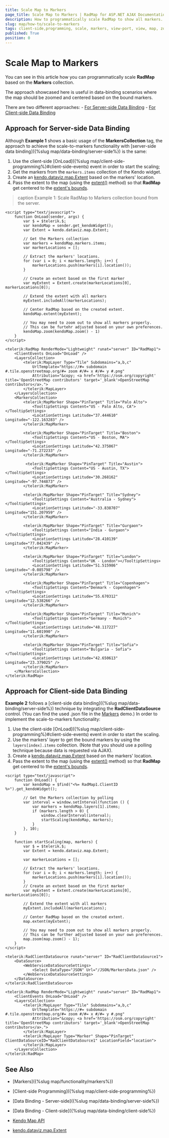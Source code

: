```yaml
---
title: Scale Map to Markers
page_title: Scale Map to Markers | RadMap for ASP.NET AJAX Documentation
description: How to programmatically scale RadMap to show all markers.
slug: map/how-to/scale-to-markers
tags: client-side,programming, scale, markers, view-port, view, map, zoom
published: True
position: 0
---
```



# Scale Map to Markers

You can see in this article how you can programmatically scale **RadMap** based on the **Markers** collection.

The approach showcased here is useful in data-binding scenarios where the map should be zoomed and centered based on the bound markers. 

There are two different approaches:
	- [For Server-side Data Binding](#approach-for-server-side-data-binding)
	- [For Client-side Data Binding](#approach-for-client-side-data-binding)


## Approach for Server-side Data Binding

Although **Example 1** shows a basic usage of the **MarkersCollection** tag, the approach to achieve the scale-to-markers functionality with [server-side data binding]({%slug map/data-binding/server-side%}) is the same:

1. Use the client-side [OnLoad]({%slug map/client-side-programming%}#client-side-events) event in order to start the scaling;
1. Get the markers from the `markers.items` collection of the Kendo widget.
1. Create an [kendo.dataviz.map.Extent](https://docs.telerik.com/kendo-ui/api/javascript/dataviz/map/extent) based on the markers' location.
1. Pass the extent to the map (using the [extent()](https://docs.telerik.com/KENDO-UI/api/javascript/dataviz/ui/map#methods-extent) method) so that **RadMap** get centered to the [extent's bounds](https://docs.telerik.com/kendo-ui/api/javascript/dataviz/map/extent).

>caption Example 1: Scale RadMap to Markers collection bound from the server.

````ASP.NET
<script type="text/javascript">
	function OnLoad(sender, args) {
		var $ = $telerik.$;
		var kendoMap = sender.get_kendoWidget();
		var Extent = kendo.dataviz.map.Extent;
		
		// Get the Markers collection
		var markers = kendoMap.markers.items;
		var markerLocations = [];

		// Extract the markers' locations.
		for (var i = 0; i < markers.length; i++) {
			markerLocations.push(markers[i].location());
		}

		// Create an extent based on the first marker
		var myExtent = Extent.create(markerLocations[0], markerLocations[0]);

		// Extend the extent with all markers
		myExtent.includeAll(markerLocations);

		// Center RadMap based on the created extent.
		kendoMap.extent(myExtent);

		// You may need to zoom out to show all markers properly. 
		// This can be furtehr adjusted based on your own preferences.
		kendoMap.zoom(kendoMap.zoom() - 1)
	}
</script>

<telerik:RadMap RenderMode="Lightweight" runat="server" ID="RadMap1">
	<ClientEvents OnLoad="OnLoad" />
	<LayersCollection>
		<telerik:MapLayer Type="Tile" Subdomains="a,b,c"
			UrlTemplate="https://#= subdomain #.tile.openstreetmap.org/#= zoom #/#= x #/#= y #.png"
			Attribution="&copy; <a href='https://osm.org/copyright' title='OpenStreetMap contributors' target='_blank'>OpenStreetMap contributors</a>.">
		</telerik:MapLayer>
	</LayersCollection>
	<MarkersCollection>
		<telerik:MapMarker Shape="PinTarget" Title="Palo Alto">
			<TooltipSettings Content="US - Palo Alto, CA"></TooltipSettings>
			<LocationSettings Latitude="37.444610" Longitude="-122.163283" />
		</telerik:MapMarker>

		<telerik:MapMarker Shape="PinTarget" Title="Boston">
			<TooltipSettings Content="US - Boston, MA"></TooltipSettings>
			<LocationSettings Latitude="42.375067" Longitude="-71.272233" />
		</telerik:MapMarker>

		 <telerik:MapMarker Shape="PinTarget" Title="Austin">
			<TooltipSettings Content="US - Austin, TX"></TooltipSettings>
			<LocationSettings Latitude="30.268162" Longitude="-97.744873" />
		</telerik:MapMarker>

		<telerik:MapMarker Shape="PinTarget" Title="Sydney">
			<TooltipSettings Content="Australia - Sydney"></TooltipSettings>
			<LocationSettings Latitude="-33.838707" Longitude="151.207959" />
		</telerik:MapMarker>

		<telerik:MapMarker Shape="PinTarget" Title="Gurgaon">
			<TooltipSettings Content="India - Gurgaon"></TooltipSettings>
			<LocationSettings Latitude="28.410139" Longitude="77.042439" />
		</telerik:MapMarker>

		<telerik:MapMarker Shape="PinTarget" Title="London">
			<TooltipSettings Content="UK - London"></TooltipSettings>
			<LocationSettings Latitude="51.515986" Longitude="-0.085798" />
		</telerik:MapMarker>

		<telerik:MapMarker Shape="PinTarget" Title="Copenhagen">
			<TooltipSettings Content="Denmark - Copenhagen"></TooltipSettings>
			<LocationSettings Latitude="55.670312" Longitude="12.538266" />
		</telerik:MapMarker>

		<telerik:MapMarker Shape="PinTarget" Title="Munich">
			<TooltipSettings Content="Germany - Munich"></TooltipSettings>
			<LocationSettings Latitude="48.117227" Longitude="11.601990" />
		</telerik:MapMarker>

		<telerik:MapMarker Shape="PinTarget" Title="Sofia">
			<TooltipSettings Content="Bulgaria - Sofia"></TooltipSettings>
			<LocationSettings Latitude="42.650613" Longitude="23.379025" />
		</telerik:MapMarker>
	</MarkersCollection>
</telerik:RadMap>
````

## Approach for Client-side Data Binding

**Example 2** follows a [client-side data binding]({%slug map/data-binding/server-side%}) technique by integrating the **RadClientDataSource** control. (You can find the used .json file in the [Markers](https://demos.telerik.com/aspnet-ajax/map/examples/functionality/markers/defaultcs.aspx) demo.) In order to implement the scale-to-markers functionality:

1. Use the client-side [OnLoad]({%slug map/client-side-programming%}#client-side-events) event in order to start the scaling.
1. Use the markers' layer to get the bound markers by using the `layers[index].items` collection. (Note that you should use a polling technique because data is requested via AJAX).
1. Create a [kendo.dataviz.map.Extent](https://docs.telerik.com/kendo-ui/api/javascript/dataviz/map/extent) based on the markers' location. 
1. Pass the extent to the map (using the [extent()](https://docs.telerik.com/KENDO-UI/api/javascript/dataviz/ui/map#methods-extent) method) so that **RadMap** get centered to the [extent's bounds](https://docs.telerik.com/kendo-ui/api/javascript/dataviz/map/extent).

````ASP.NET 
<script type="text/javascript">
    function OnLoad() {
        var kendoMap = $find("<%= RadMap1.ClientID %>").get_kendoWidget();

        // Get the Markers collection by polling
        var interval = window.setInterval(function () {
            var markers = kendoMap.layers[1].items;
            if (markers.length > 0) {
                window.clearInterval(interval);
                startScaling(kendoMap, markers);
            }
        }, 10);
    }

    function startScaling(map, markers) {
        var $ = $telerik.$;
        var Extent = kendo.dataviz.map.Extent;

        var markerLocations = [];
        
        // Extract the markers' locations.
        for (var i = 0; i < markers.length; i++) {
            markerLocations.push(markers[i].location());
        }
        // Create an extent based on the first marker
        var myExtent = Extent.create(markerLocations[0], markerLocations[0]);

        // Extend the extent with all markers
        myExtent.includeAll(markerLocations);

        // Center RadMap based on the created extent.
        map.extent(myExtent);

        // You may need to zoom out to show all markers properly. 
        // This can be further adjusted based on your own preferences.
        map.zoom(map.zoom() - 1);
    }
</script>

<telerik:RadClientDataSource runat="server" ID="RadClientDataSource1">
    <DataSource>
        <WebServiceDataSourceSettings>
            <Select DataType="JSON" Url="/JSON/MarkersData.json" />
        </WebServiceDataSourceSettings>
    </DataSource>
</telerik:RadClientDataSource>

<telerik:RadMap RenderMode="Lightweight" runat="server" ID="RadMap1">
    <ClientEvents OnLoad="OnLoad" />
    <LayersCollection>
        <telerik:MapLayer Type="Tile" Subdomains="a,b,c"
            UrlTemplate="https://#= subdomain #.tile.openstreetmap.org/#= zoom #/#= x #/#= y #.png"
            Attribution="&copy; <a href='https://osm.org/copyright' title='OpenStreetMap contributors' target='_blank'>OpenStreetMap contributors</a>.">
        </telerik:MapLayer>
        <telerik:MapLayer Type="Marker" Shape="PinTarget" ClientDataSourceID="RadClientDataSource1" LocationField="location">
        </telerik:MapLayer>
    </LayersCollection>
</telerik:RadMap>
````

## See Also

 * [Markers]({%slug map/functionality/markers%})

 * [Client-side Programming]({%slug map/client-side-programming%})

 * [Data Binding - Server-side]({%slug map/data-binding/server-side%})

 * [Data Binding - Client-side]({%slug map/data-binding/client-side%})

 * [Kendo Map API](https://docs.telerik.com/KENDO-UI/api/javascript/dataviz/ui/map)

 * [kendo.dataviz.map.Extent](https://docs.telerik.com/kendo-ui/api/javascript/dataviz/map/extent)
